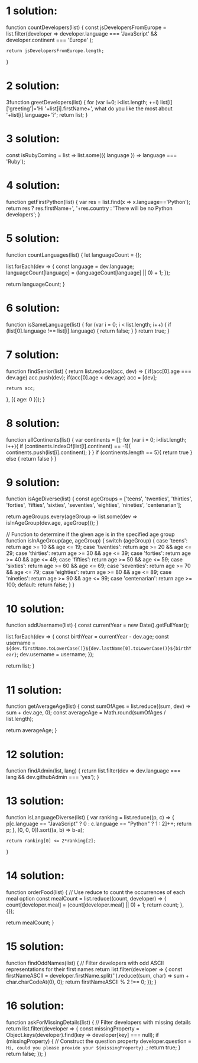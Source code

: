 # 1 solution:
function countDevelopers(list) {
    const jsDevelopersFromEurope = list.filter(developer => 
        developer.language === 'JavaScript' && developer.continent === 'Europe'
    );

    return jsDevelopersFromEurope.length;
}
# 2 solution:
3function greetDevelopers(list) {
  for (var i=0; i<list.length; ++i)
    list[i]['greeting']='Hi '+list[i].firstName+', what do you like the most about '+list[i].language+'?';
  return list;
}
# 3 solution:
const isRubyComing = list => list.some(({ language }) => language === 'Ruby');
# 4 solution:
function getFirstPython(list) {
  var res = list.find(x => x.language=='Python');
  return res ? res.firstName+', '+res.country : 'There will be no Python developers';
}
# 5 solution:
function countLanguages(list) {
  let languageCount = {};

  list.forEach(dev => {
    const language = dev.language;
    languageCount[language] = (languageCount[language] || 0) + 1;
  });

  return languageCount;
}
# 6 solution:
function isSameLanguage(list) {
  for (var i = 0; i < list.length; i++) {
  if (list[0].language !== list[i].language) {
  return false;
  }
  }
  return true;
}
# 7 solution:
function findSenior(list) {
  return list.reduce((acc, dev) => {
    if(acc[0].age === dev.age) acc.push(dev);
    if(acc[0].age < dev.age) acc = [dev];
    
    return acc;
  }, [{ age: 0 }]);
}
# 8 solution:
function allContinents(list) {
  var continents = [];
  for (var i = 0; i<list.length; i++){
   if (continents.indexOf(list[i].continent) == -1){
   continents.push(list[i].continent);
   }
  }
  if (continents.length == 5){
  return true
  } else {
  return false
  }
}
# 9 solution:
function isAgeDiverse(list) {
  const ageGroups = ['teens', 'twenties', 'thirties', 'forties', 'fifties', 'sixties', 'seventies', 'eighties', 'nineties', 'centenarian'];

  return ageGroups.every(ageGroup => list.some(dev => isInAgeGroup(dev.age, ageGroup)));
}

// Function to determine if the given age is in the specified age group
function isInAgeGroup(age, ageGroup) {
  switch (ageGroup) {
    case 'teens':
      return age >= 10 && age <= 19;
    case 'twenties':
      return age >= 20 && age <= 29;
    case 'thirties':
      return age >= 30 && age <= 39;
    case 'forties':
      return age >= 40 && age <= 49;
    case 'fifties':
      return age >= 50 && age <= 59;
    case 'sixties':
      return age >= 60 && age <= 69;
    case 'seventies':
      return age >= 70 && age <= 79;
    case 'eighties':
      return age >= 80 && age <= 89;
    case 'nineties':
      return age >= 90 && age <= 99;
    case 'centenarian':
      return age >= 100;
    default:
      return false;
  }
}
# 10 solution:
function addUsername(list) {
  const currentYear = new Date().getFullYear();

  list.forEach(dev => {
    const birthYear = currentYear - dev.age;
    const username = `${dev.firstName.toLowerCase()}${dev.lastName[0].toLowerCase()}${birthYear}`;
    dev.username = username;
  });

  return list;
}
# 11 solution:
function getAverageAge(list) {
  const sumOfAges = list.reduce((sum, dev) => sum + dev.age, 0);
  const averageAge = Math.round(sumOfAges / list.length);

  return averageAge;
}
# 12 solution:
function findAdmin(list, lang) {
  return list.filter(dev => dev.language === lang && dev.githubAdmin === 'yes');
}
# 13 solution:
function isLanguageDiverse(list) {
    var ranking = list.reduce((p, c) => {
          p[c.language == "JavaScript" ? 0 : c.language == "Python" ? 1 : 2]++;
          return p;
        },
        [0, 0, 0]).sort((a, b) => b-a);

    return ranking[0] <= 2*ranking[2];
}
# 14 solution:
function orderFood(list) {
  // Use reduce to count the occurrences of each meal option
  const mealCount = list.reduce((count, developer) => {
    count[developer.meal] = (count[developer.meal] || 0) + 1;
    return count;
  }, {});

  return mealCount;
}
# 15 solution:
function findOddNames(list) {
  // Filter developers with odd ASCII representations for their first names
  return list.filter(developer => {
    const firstNameASCII = developer.firstName.split('').reduce((sum, char) => sum + char.charCodeAt(0), 0);
    return firstNameASCII % 2 !== 0;
  });
}
# 16 solution:
function askForMissingDetails(list) {
  // Filter developers with missing details
  return list.filter(developer => {
    const missingProperty = Object.keys(developer).find(key => developer[key] === null);
    if (missingProperty) {
      // Construct the question property
      developer.question = `Hi, could you please provide your ${missingProperty}.`;
      return true;
    }
    return false;
  });
}


